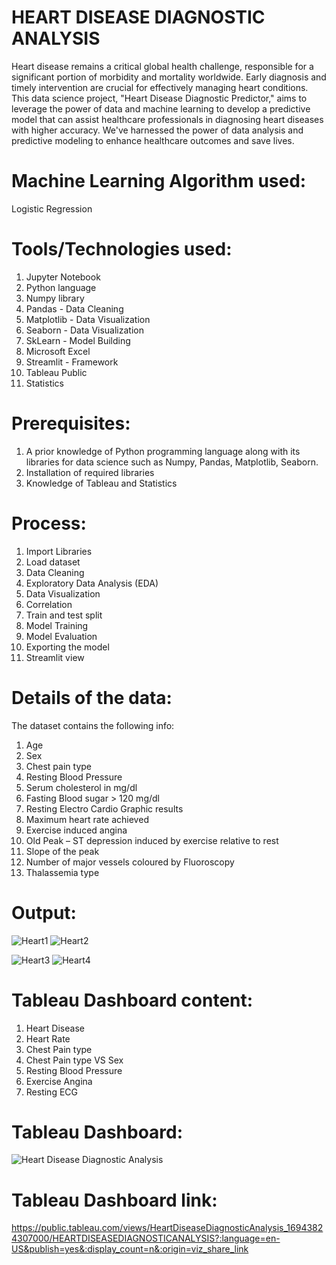 # HEART DISEASE DIAGNOSTIC ANALYSIS
Heart disease remains a critical global health challenge, responsible for a significant portion of morbidity and mortality worldwide. Early diagnosis and timely intervention are crucial for effectively managing heart conditions. This data science project, "Heart Disease Diagnostic Predictor," aims to leverage the power of data and machine learning to develop a predictive model that can assist healthcare professionals in diagnosing heart diseases with higher accuracy.  We've harnessed the power of data analysis and predictive modeling to enhance healthcare outcomes and save lives.

# Machine Learning Algorithm used:
Logistic Regression

# Tools/Technologies used:
1. Jupyter Notebook
2. Python language
3. Numpy library
4. Pandas - Data Cleaning
5. Matplotlib - Data Visualization
6. Seaborn - Data Visualization
7. SkLearn - Model Building
8. Microsoft Excel
9. Streamlit - Framework
10. Tableau Public
11. Statistics

# Prerequisites:
1. A prior knowledge of Python programming language along with its libraries for data science such as Numpy, Pandas, Matplotlib, Seaborn.
2. Installation of required libraries
3. Knowledge of Tableau and Statistics

# Process:
1. Import Libraries
2. Load dataset
3. Data Cleaning
4. Exploratory Data Analysis (EDA)
5. Data Visualization
6. Correlation
7. Train and test split
8. Model Training
9. Model Evaluation
10. Exporting the model
11. Streamlit view

# Details of the data:
The dataset contains the following info:
1. Age
2. Sex
3. Chest pain type
4. Resting Blood Pressure
5. Serum cholesterol in mg/dl
6. Fasting Blood sugar > 120 mg/dl
7. Resting Electro Cardio Graphic results
8. Maximum heart rate achieved
9. Exercise induced angina
10. Old Peak – ST depression induced by exercise relative to rest
11. Slope of the peak
12. Number of major vessels coloured by Fluoroscopy
13. Thalassemia type

# Output:
![Heart1](https://github.com/Navina-Murugadas/Heart_Disease_Diagnostic_Analysis_DS/assets/72821323/c957efe3-de5e-4f3f-b510-c41fd4f50870)
![Heart2](https://github.com/Navina-Murugadas/Heart_Disease_Diagnostic_Analysis_DS/assets/72821323/7dec1e95-96b1-4dcb-87e6-92ce19492ca6)


![Heart3](https://github.com/Navina-Murugadas/Heart_Disease_Diagnostic_Analysis_DS/assets/72821323/517e553d-1590-4824-b3d6-579b2377cd5f)
![Heart4](https://github.com/Navina-Murugadas/Heart_Disease_Diagnostic_Analysis_DS/assets/72821323/46e19c08-c27f-485d-9883-682f5fd113cb)


# Tableau Dashboard content:
1. Heart Disease
2. Heart Rate
3. Chest Pain type
4. Chest Pain type VS Sex
5. Resting Blood Pressure
6. Exercise Angina
7. Resting ECG

# Tableau Dashboard:
![Heart Disease Diagnostic Analysis](https://github.com/Navina-Murugadas/Heart_Disease_Diagnostic_Analysis_DS/assets/72821323/10f00804-fc5d-4d49-9382-14922339fdf4)

# Tableau Dashboard link:
https://public.tableau.com/views/HeartDiseaseDiagnosticAnalysis_16943824307000/HEARTDISEASEDIAGNOSTICANALYSIS?:language=en-US&publish=yes&:display_count=n&:origin=viz_share_link



